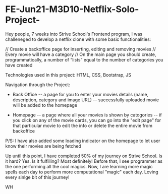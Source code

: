 # FE-Jun21-M3D10-Netflix-Solo-Project-

Hey people, 7 weeks into Strive School's Frontend program, I was  challeneged to develop a netflix clone with some basic functionalities: 

// Create a backoffice page for inserting, editing and removing movies
//  Every movie will have a category
// On the main page you should create, programmatically, a number of “lists” equal to the number of categories you have created

Technologies used in this project: HTML, CSS, Bootstrap, JS

Navigation through the Project: 
- Back Office
  -- a page for you to enter your movies details (name, description, category and image URL) 
  -- successfully uploaded movie will be added to the homepage
  
- Homepage
  -- a page where all your movies is shown by catogories
  -- if you click on any of the movie cards, you can go into the "edit page" for that particular movie to edit the info or delete the entire movie from backoffice
  
P/S: I have also added some loading indicator on the homepage to let user know their movies are being fetched 

Up until this point, I have completed 50% of my journey on Strive School. Is it hard? Yes. Is it fulfilling? Most definitely! Before that, I see programmer as the one 
performing all the cool magics. Now, I are learning more magic spells each day to perform more computational "magic" each day. Loving every sinlge bit of this journey!

WH
